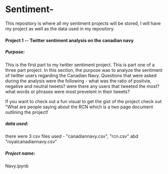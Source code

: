 # Sentiment-
This repository is where all my sentiment projects will be stored, I will have my project as well as the data used in my repository.

#### Project 1 -- Twitter sentiment analysis on the canadian navy 
##### Purpose:
This is the first part to my twitter sentiment project. This is part one of a three part project. In this section, the purpose was to analyze the sentiment of twitter users regarding the Canadian Navy. Questions that were asked during the analysis were the following - what was the ratio of positvie, negative and neutral tweets? were there any users that tweeted the most? what words or phrases were most prevelent in their tweets?

If you want to check out a fun visual to get the gist of the project check out "What are people saying about the RCN which is a two page document outlining the project! 

##### data used:
there were 3 csv files used - "canadiannavy.csv", "rcn.csv" abd "royalcanadiannavy.csv"
##### Project name:
Navy.ipynb
